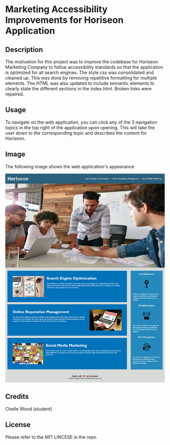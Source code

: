 # Marketing Accessibility Improvements for Horiseon Application

## Description

The motivation for this project was to improve the codebase for Horiseon Marketing Company to follow accessibility standards so that the application is optimized for all search engines. The style.css was consolidated and cleaned up. This was done by removing repetitive formatting for multiple elements. The HTML was also updated to include semantic elements to clearly state the different sections in the index.html. Broken links were repaired.

## Usage

To navigate on the web application, you can click any of the 3 navigation topics in the top right of the application upon opening. This will take the user down to the corresponding topic and describes the content for Horiseon.

## Image

The following image shows the web application's appearance

![The Horiseon webpage includes a navigation bar, a header image, and card sections with text and images at the bottom of the page.](./assets/Horiseon-Marketing-Optimization-and-Management.png)
## Credits

Chelle Wood (student)

## License

Please refer to the MIT LINCESE in the repo.